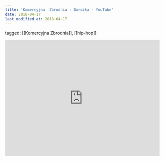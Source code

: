 ```yaml
---
title: 'Komercyjna  Zbrodnia - Dorożka - YouTube'
date: 2018-04-17
last_modified_at: 2018-04-17
---
```

tagged: [[Komercyjna Zbrodnia]], [[hip-hop]]
<iframe allow="accelerometer; autoplay; clipboard-write; encrypted-media; gyroscope; picture-in-picture" allowfullscreen="" frameborder="0" height="375" id="youtube_iframe" src="https://www.youtube.com/embed/iRCq5ZPcjkk?feature=oembed&amp;enablejsapi=1&amp;origin=https://safe.txmblr.com&amp;wmode=opaque" width="500"></iframe>
